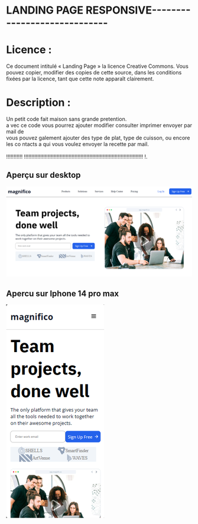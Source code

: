 # LANDING PAGE RESPONSIVE-----------------------------
Licence :
=========

Ce document intitulé « Landing Page » 
la licence Creative Commons. Vous pouvez copier, modifier des copies de cette
source, dans les conditions fixées par la licence, tant que cette note
apparaît clairement.

Description :
=============

Un petit code fait maison sans grande pretention.
<br />a
vec ce code vous pourrez ajouter modifier consulter imprimer envoyer par mail de
<br />vous pouvez galement ajouter des type de plat, type de cuisson, ou encore les co
ntacts a qui vous voulez envoyer la recette par mail.
<br />
<br />!!!!!!!!!!!
!!!!!!!!!!!!!!!!!!!!!!!!!!!!!!!!!!!!!!!!!!!!!!!!!!!!!!!!!!!!!!!!!!!!!!!!!!!!!!!!
!.

## Aperçu sur desktop
<img src="assets/image/desktop-first.png" alt="">

## Apercu sur Iphone 14 pro max
<img src="assets/image/mobile-first.png" alt="">
